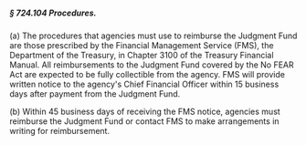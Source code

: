 ##### § 724.104 Procedures. #####

(a) The procedures that agencies must use to reimburse the Judgment Fund are those prescribed by the Financial Management Service (FMS), the Department of the Treasury, in Chapter 3100 of the Treasury Financial Manual. All reimbursements to the Judgment Fund covered by the No FEAR Act are expected to be fully collectible from the agency. FMS will provide written notice to the agency's Chief Financial Officer within 15 business days after payment from the Judgment Fund.

(b) Within 45 business days of receiving the FMS notice, agencies must reimburse the Judgment Fund or contact FMS to make arrangements in writing for reimbursement.